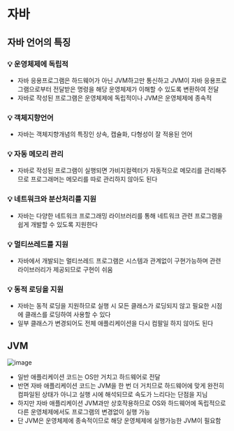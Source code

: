 # 자바

## 자바 언어의 특징

### 💡 운영체제에 독립적
* 자바 응용프로그램은 하드웨어가 아닌 JVM하고만 통신하고 JVM이 자바 응용프로그램으로부터 전달받은 명령을 해당 운영체제가 이해할 수 있도록 변환하여 전달
* 자바로 작성된 프로그램은 운영체제에 독립적이나 JVM은 운영체제에 종속적

### 💡 객체지향언어
* 자바는 객체지향개념의 특징인 상속, 캡슐화, 다형성이 잘 적용된 언어

### 💡 자동 메모리 관리
* 자바로 작성된 프로그램이 실행되면 가비지컬렉터가 자동적으로 메모리를 관리해주므로 프로그래머는 메모리를 따로 관리하지 않아도 된다

### 💡 네트워크와 분산처리를 지원
* 자바는 다양한 네트워크 프로그래밍 라이브러리를 통해 네트워크 관련 프로그램을 쉽게 개발할 수 있도록 지원한다

### 💡 멀티쓰레드를 지원
* 자바에서 개발되는 멀티쓰레드 프로그램은 시스템과 관계없이 구현가능하며 관련 라이브러리가 제공되므로 구현이 쉬움

### 💡 동적 로딩을 지원
* 자바는 동적 로딩을 지원하므로 실행 시 모든 클래스가 로딩되지 않고 필요한 시점에 클래스를 로딩하여 사용할 수 있다
* 일부 클래스가 변경되어도 전체 애플리케이션을 다시 컴팔일 하지 않아도 된다

## JVM

![image](https://user-images.githubusercontent.com/97823928/161034930-0d56f33b-8732-4cb9-a2eb-f230e038b619.png)

* 일반 애플리케이션 코드는 OS만 거치고 하드웨어로 전달
* 반면 자바 애플리케이션 코드는 JVM을 한 번 더 거치므로 하드웨어에 맞게 완전히 컴파일된 상태가 아니고 실행 시에 해석되므로 속도가 느리다는 단점을 지님
* 하지만 자바 애플리케이션 JVM과만 상호작용하므로 OS와 하드웨어에 독립적으로 다른 운영체제에서도 프로그램의 변경없이 실행 가능
* 단 JVM은 운영체제에 종속적이므로 해당 운영체제에 실행가능한 JVM이 필요함
